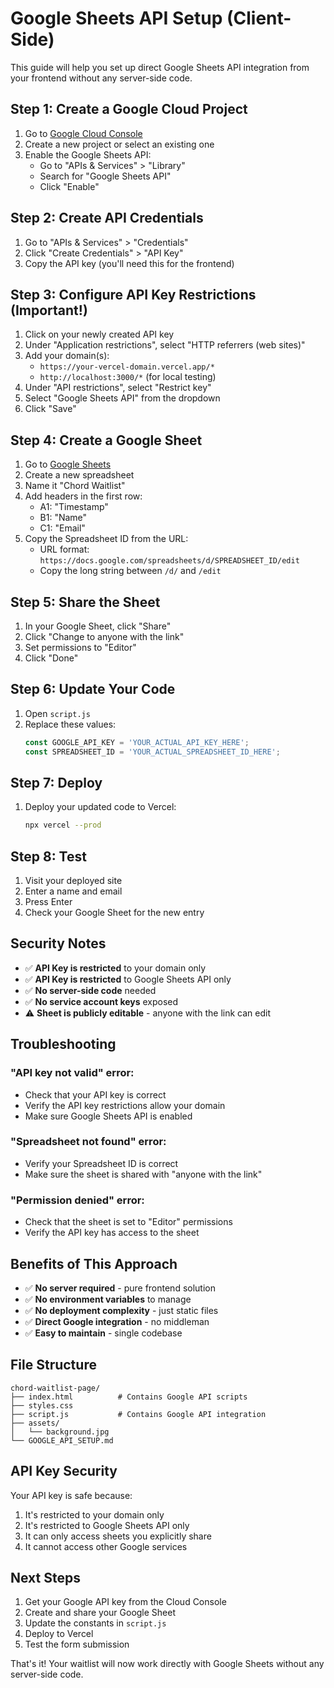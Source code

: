 # Google Sheets API Setup (Client-Side)

This guide will help you set up direct Google Sheets API integration from your frontend without any server-side code.

## Step 1: Create a Google Cloud Project

1. Go to [Google Cloud Console](https://console.cloud.google.com/)
2. Create a new project or select an existing one
3. Enable the Google Sheets API:
   - Go to "APIs & Services" > "Library"
   - Search for "Google Sheets API"
   - Click "Enable"

## Step 2: Create API Credentials

1. Go to "APIs & Services" > "Credentials"
2. Click "Create Credentials" > "API Key"
3. Copy the API key (you'll need this for the frontend)

## Step 3: Configure API Key Restrictions (Important!)

1. Click on your newly created API key
2. Under "Application restrictions", select "HTTP referrers (web sites)"
3. Add your domain(s):
   - `https://your-vercel-domain.vercel.app/*`
   - `http://localhost:3000/*` (for local testing)
4. Under "API restrictions", select "Restrict key"
5. Select "Google Sheets API" from the dropdown
6. Click "Save"

## Step 4: Create a Google Sheet

1. Go to [Google Sheets](https://sheets.google.com/)
2. Create a new spreadsheet
3. Name it "Chord Waitlist"
4. Add headers in the first row:
   - A1: "Timestamp"
   - B1: "Name" 
   - C1: "Email"
5. Copy the Spreadsheet ID from the URL:
   - URL format: `https://docs.google.com/spreadsheets/d/SPREADSHEET_ID/edit`
   - Copy the long string between `/d/` and `/edit`

## Step 5: Share the Sheet

1. In your Google Sheet, click "Share"
2. Click "Change to anyone with the link"
3. Set permissions to "Editor"
4. Click "Done"

## Step 6: Update Your Code

1. Open `script.js`
2. Replace these values:
   ```javascript
   const GOOGLE_API_KEY = 'YOUR_ACTUAL_API_KEY_HERE';
   const SPREADSHEET_ID = 'YOUR_ACTUAL_SPREADSHEET_ID_HERE';
   ```

## Step 7: Deploy

1. Deploy your updated code to Vercel:
   ```bash
   npx vercel --prod
   ```

## Step 8: Test

1. Visit your deployed site
2. Enter a name and email
3. Press Enter
4. Check your Google Sheet for the new entry

## Security Notes

- ✅ **API Key is restricted** to your domain only
- ✅ **API Key is restricted** to Google Sheets API only
- ✅ **No server-side code** needed
- ✅ **No service account keys** exposed
- ⚠️ **Sheet is publicly editable** - anyone with the link can edit

## Troubleshooting

### "API key not valid" error:
- Check that your API key is correct
- Verify the API key restrictions allow your domain
- Make sure Google Sheets API is enabled

### "Spreadsheet not found" error:
- Verify your Spreadsheet ID is correct
- Make sure the sheet is shared with "anyone with the link"

### "Permission denied" error:
- Check that the sheet is set to "Editor" permissions
- Verify the API key has access to the sheet

## Benefits of This Approach

- ✅ **No server required** - pure frontend solution
- ✅ **No environment variables** to manage
- ✅ **No deployment complexity** - just static files
- ✅ **Direct Google integration** - no middleman
- ✅ **Easy to maintain** - single codebase

## File Structure

```
chord-waitlist-page/
├── index.html          # Contains Google API scripts
├── styles.css
├── script.js           # Contains Google API integration
├── assets/
│   └── background.jpg
└── GOOGLE_API_SETUP.md
```

## API Key Security

Your API key is safe because:
1. It's restricted to your domain only
2. It's restricted to Google Sheets API only
3. It can only access sheets you explicitly share
4. It cannot access other Google services

## Next Steps

1. Get your Google API key from the Cloud Console
2. Create and share your Google Sheet
3. Update the constants in `script.js`
4. Deploy to Vercel
5. Test the form submission

That's it! Your waitlist will now work directly with Google Sheets without any server-side code.
